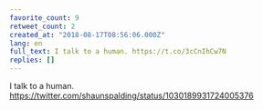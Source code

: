 ```yaml
---
favorite_count: 9
retweet_count: 2
created_at: "2018-08-17T08:56:06.000Z"
lang: en
full_text: I talk to a human. https://t.co/3cCnIhCw7N
replies: []
---
```


I talk to a human.
<https://twitter.com/shaunspalding/status/1030189931724005376>

